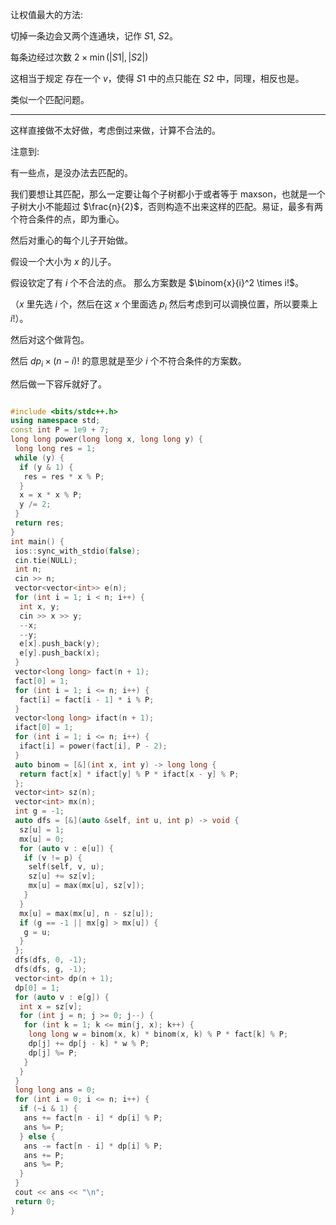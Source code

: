 让权值最大的方法:

切掉一条边会又两个连通块，记作 $S1$, $S2$。

每条边经过次数 $2\times \min{(|S1|,|S2|)}$

这相当于规定 存在一个 $v$，使得 $S1$ 中的点只能在 $S2$ 中，同理，相反也是。

类似一个匹配问题。

---

这样直接做不太好做，考虑倒过来做，计算不合法的。

注意到:

有一些点，是没办法去匹配的。

我们要想让其匹配，那么一定要让每个子树都小于或者等于 $\text{maxson}$，也就是一个子树大小不能超过 $\frac{n}{2}$，否则构造不出来这样的匹配。易证，最多有两个符合条件的点，即为重心。

然后对重心的每个儿子开始做。

假设一个大小为 $x$ 的儿子。

假设钦定了有 $i$ 个不合法的点。
那么方案数是 $\binom{x}{i}^2 \times i!$。

（$x$ 里先选 $i$ 个，然后在这 $x$ 个里面选 $p_i$ 然后考虑到可以调换位置，所以要乘上 $i!$）。

然后对这个做背包。


然后 $dp_i \times (n-i)!$ 的意思就是至少 $i$ 个不符合条件的方案数。

然后做一下容斥就好了。

```cpp

#include <bits/stdc++.h>
using namespace std;
const int P = 1e9 + 7;
long long power(long long x, long long y) {
 long long res = 1;
 while (y) {
  if (y & 1) {
   res = res * x % P;
  }
  x = x * x % P;
  y /= 2;
 }
 return res;
}
int main() {
 ios::sync_with_stdio(false);
 cin.tie(NULL);
 int n;
 cin >> n;
 vector<vector<int>> e(n);
 for (int i = 1; i < n; i++) {
  int x, y;
  cin >> x >> y;
  --x;
  --y;
  e[x].push_back(y);
  e[y].push_back(x);
 }
 vector<long long> fact(n + 1);
 fact[0] = 1;
 for (int i = 1; i <= n; i++) {
  fact[i] = fact[i - 1] * i % P;
 }
 vector<long long> ifact(n + 1);
 ifact[0] = 1;
 for (int i = 1; i <= n; i++) {
  ifact[i] = power(fact[i], P - 2);
 }
 auto binom = [&](int x, int y) -> long long {
  return fact[x] * ifact[y] % P * ifact[x - y] % P;
 };
 vector<int> sz(n);
 vector<int> mx(n);
 int g = -1;
 auto dfs = [&](auto &self, int u, int p) -> void {
  sz[u] = 1;
  mx[u] = 0;
  for (auto v : e[u]) {
   if (v != p) {
    self(self, v, u);
    sz[u] += sz[v];
    mx[u] = max(mx[u], sz[v]);
   }
  }
  mx[u] = max(mx[u], n - sz[u]);
  if (g == -1 || mx[g] > mx[u]) {
   g = u;
  }
 };
 dfs(dfs, 0, -1);
 dfs(dfs, g, -1);
 vector<int> dp(n + 1);
 dp[0] = 1;
 for (auto v : e[g]) {
  int x = sz[v];
  for (int j = n; j >= 0; j--) {
   for (int k = 1; k <= min(j, x); k++) {
    long long w = binom(x, k) * binom(x, k) % P * fact[k] % P;
    dp[j] += dp[j - k] * w % P;
    dp[j] %= P;
   }
  }
 }
 long long ans = 0;
 for (int i = 0; i <= n; i++) {
  if (~i & 1) {
   ans += fact[n - i] * dp[i] % P;
   ans %= P;
  } else {
   ans -= fact[n - i] * dp[i] % P;
   ans += P;
   ans %= P;
  }
 }
 cout << ans << "\n";
 return 0;
}